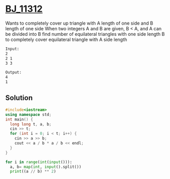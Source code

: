 # [BJ_11312](https://acmicpc.net/problem/11312)

Wants to completely cover up triangle with A length of one side and B length of one side
When two integers A and B are given, B < A, and A can be divided into B
find number of equilateral triangles with one side length B to completely cover equilateral triangle with A side length

```txt
Input:
2
2 1
3 3

Output:
4
1
```

## Solution

```cpp
#include<iostream>
using namespace std;
int main() {
  long long t, a, b;
  cin >> t;
  for (int i = 0; i < t; i++) {
    cin >> a >> b;
    cout << a / b * a / b << endl;
  }
}
```

```py
for i in range(int(input())):
  a, b= map(int, input().split())
  print((a // b) ** 2)
```

